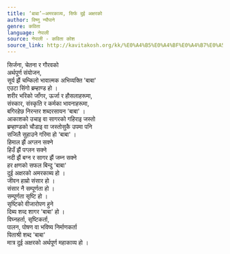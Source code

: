 ```yaml
---
title: ‘बाबा’–अमरकाव्य, सिर्फ दुई अक्षरको
author: विष्णु न्यौपाने
genre: कविता
language: नेपाली
source: नेपाली - कविता कोश
source_link: http://kavitakosh.org/kk/%E0%A4%B5%E0%A4%BF%E0%A4%B7%E0%A5%8D%E0%A4%A3%E0%A5%81_%E0%A4%A8%E0%A5%8D%E0%A4%AF%E0%A5%8C%E0%A4%AA%E0%A4%BE%E0%A4%A8%E0%A5%87
---
```


सिर्जना, चेतना र गौरवको  
अर्थपूर्ण संयोजन,  
सूर्य झैं चम्किलो भावात्मक अभिव्यक्ति 'बाबा'  
एउटा सिंगो ब्रम्हाण्ड हो ।  
शरीर भरिको जाँगर, ऊर्जा र हौसलाहरूमा,  
संस्कार, संस्कृति र कर्मका भावनाहरूमा,  
बगिरहेछ निरन्तर शब्दरसायन 'बाबा' ।  
आकाशको उचाइ वा सागरको गहिराइ जस्तो  
ब्रम्हाण्डको चौडाइ वा जस्तोसुकै उपमा पनि  
सजिलै सुहाउने गरिमा हो 'बाबा' ।  
हिमाल झैं अग्लन सक्ने  
हिउँ झैं पग्लन सक्ने  
नदी झैं बग्न र सागर झैं जम्न सक्ने  
हर क्षणको सफल बिन्दु 'बाबा'  
दुई अक्षरको अमरकाब्य हो ।  
जीवन हाम्रो संसार हो ।  
संसार नै सम्पूर्णता हो ।  
सम्पूर्णता सृष्टि हो ।  
सृष्टिको वीजारोपण हुने  
दिब्य शव्द शागर 'बाबा' हो ।  
विघ्नहर्ता, सृष्टिकर्ता,  
पालन, पोषण वा भविष्य निर्माणकर्ता  
पिताश्री शब्द 'बाबा'  
मात्र दुई अक्षरको अर्थपूर्ण महाकाव्य हो ।
